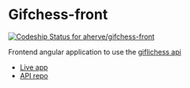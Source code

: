 # Gifchess-front

[![Codeship Status for aherve/gifchess-front](https://app.codeship.com/projects/8ae86b70-7184-0137-af33-0ebe3af13ad5/status?branch=master)](https://app.codeship.com/projects/348425)

Frontend angular application to use the [giflichess api](https://github.com/aherve/giflichess)

- [Live app](https://gifchess.com)
- [API repo](https://github.com/aherve/giflichess)
